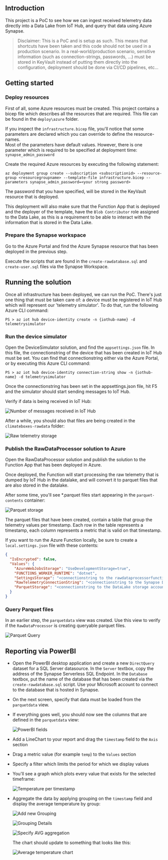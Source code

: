 ## Introduction

This project is a PoC to see how we can ingest received telemetry data directly into a Data Lake from IoT Hub, and query that data using Azure Synapse.

> Disclaimer: This is a PoC and is setup as such.  This means that shortcuts have been taken and this code should not be used in a production scenario.  In a real-world/production scenario, sensitive information (such as connection-strings, passwords, ...) must be stored in KeyVault instead of putting them directly into the configuration, deployment should be done via CI/CD pipelines, etc...

## Getting started

### Deploy resources

First of all, some Azure resources must be created.  This project contains a bicep file which describes all the resources that are required.  This file can be found in the `deploy\azure` folder.

If you inspect the `infrastructure.bicep` file, you'll notice that some parameters are declared which you can override to define the resource-names.  
Most of the parameters have default values. However, there is one parameter which is required to be specified at deployment time: `synapse_admin_password`

Create the required Azure resources by executing the following statement:

```azcli
az deployment group create --subscription <subscriptionid> --resource-group <resourcegroupname> --template-file infrastructure.bicep --parameters synapse_admin_password=<your strong password>
```

The password that you have specified, will be stored in the KeyVault resource that is deployed.

This deployment will also make sure that the Function App that is deployed and the deployer of the template, have the `Blob Contributor` role assigned to the Data Lake, as this is a requirement to be able to interact with the information that is stored in the Data Lake.

### Prepare the Synapse workspace

Go to the Azure Portal and find the Azure Synapse resource that has been deployed in the previous step.

Execute the scripts that are found in the `create-rawdatabase.sql` and `create-user.sql` files via the Synapse Workspace.

## Running the solution

Once all infrastructure has been deployed, we can run the PoC.  There's just one thing that must be taken care of: a device must be registered in IoT Hub which will represent our 'telemetry simulator'.
To do that, run the following Azure CLI command:

```pwsh
PS > az iot hub device-identity create -n {iothub-name} -d telemetrysimulator
```

### Run the device simulator

Open the DeviceSimulator solution, and find the `appsettings.json` file.  In this file, the connectionstring of the device that has been created in IoT Hub must be set.   You can find that connectionstring either via the Azure Portal, or by executing this Azure CLI command:

```pwsh
PS > az iot hub device-identity connection-string show -n {iothub-name} -d telemetrysimulator
```

Once the connectionstring has been set in the appsettings.json file, hit F5 and the simulator should start sending messages to IoT Hub.

Verify if data is being received in IoT Hub:

![Number of messages received in IoT Hub](./static/img/iot-hub-number-of-messages-used.png)

After a while, you should also that files are being created in the `climateboxes-rawdata` folder:

![Raw telemetry storage](./static/img/rawtelemetry-storage.png)

### Publish the RawDataProcessor solution to Azure

Open the RawDataProcessor solution and publish the solution to the Function App that has been deployed in Azure.

Once deployed, the Function will start processing the raw telemetry that is dumped by IoT Hub in the datalake, and will convert it to parquet files that are also stored in the datalake.

After some time, you'll see *.parquet files start appearing in the `parquet-contents` container:

![Parquet storage](./static/img/parquet-storage.png)

The parquet files that have been created, contain a table that group the telemetry values per timestamp.  Each row in the table represents a timestamp, each column represents a metric that is valid on that timestamp.

If you want to run the Azure Function locally, be sure to create a `local.settings.json` file with these contents:

```json
{
  "IsEncrypted": false,
  "Values": {
    "AzureWebJobsStorage": "UseDevelopmentStorage=true",
    "FUNCTIONS_WORKER_RUNTIME": "dotnet",
    "SettingsStorage": "<connectionstring to the rawdataprocessorfunctionapp_storageaccount storage account>",
    "RawTelemetryConnectionString": "<connectionstring to the Synapse Database in the Serverless Pool f.i = Data Source=tcp:xxxxx-synapse-ondemand.sql.azuresynapse.net,1433; Initial Catalog=db1;>",
    "ParquetStorage": "<connectionstring to the DataLake storage account>"
  }
}
```

### Query Parquet files

In an earlier step, the `parquetdata` view was created.  Use this view to verify if the `RawDataProcessor` is creating queryable parquet files.

![Parquet Query](static/img/parquet-query.png)

## Reporting via PowerBI

- Open the PowerBI desktop application and create a new `DirectQuery` dataset for a SQL Server datasource.
In the `Server` textbox, copy the address of the Synapse Serverless SQL Endpoint.
In the `Database` textbox, put the name of the database that has been created via the `create-rawdatabase.sql` script.
Use your Microsoft account to connect to the database that is hosted in Synapse.

- On the next screen, specify that data must be loaded from the `parquetdata` view.

- If everything goes well, you should now see the columns that are defined in the `parquetdata` view:

  ![PowerBI fields](./static/img/powerbi-fields.png)

- Add a LineChart to your report and drag the `timestamp` field to the `Axis` section
  
- Drag a metric value (for example `temp`) to the `Values` section

- Specify a filter which limits the period for which we display values
  
- You'll see a graph which plots every value that exists for the selected timeframe:

  ![Temperature per timestamp](./static/img/powerbi-temp-graph.png)

- Aggregate the data by applying grouping on the `timestamp` field and display the average temperature by group:

  ![Add new Grouping](./static/img/powerbi-timestamp-newgroup.png)

  ![Grouping Details](./static/img/powerbi-timestamp-group.png)

  ![Specify AVG aggregation](./static/img/powerbi-avg-temp.png)

  The chart should update to something that looks like this:

  ![Average temperature chart](./static/img/powerbi-avg-temp-chart.png)